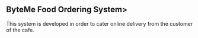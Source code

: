 
## ByteMe Food Ordering System>

<p> This system is developed in order to cater online delivery from the customer of the cafe.<p>
<img src"https://github.com/nhafizaaa/ByteMe-Cafe/blob/main/img/0.1.PNG">
